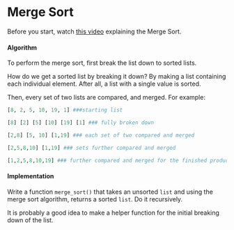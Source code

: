 Merge Sort
===========

Before you start, watch [this video](https://www.youtube.com/watch?v=EeQ8pwjQxTM) explaining the Merge Sort.

#### Algorithm

To perform the merge sort, first break the list down to sorted lists.

How do we get a sorted list by breaking it down? By making a list containing each individual element. After all, a list with a single value is sorted.

Then, every set of two lists are compared, and merged. For example:
```py
[8, 2, 5, 10, 19, 1] ###starting list

[8] [2] [5] [10] [19] [1] ### fully broken down

[2,8] [5, 10] [1,19] ### each set of two compared and merged

[2,5,8,10] [1,19] ### sets further compared and merged

[1,2,5,8,10,19] ### further compared and merged for the finished product
```
#### Implementation

Write a function `merge_sort()` that takes an unsorted `list` and using the merge sort algorithm, returns a sorted `list`. Do it recursively.

It is probably a good idea to make a helper function for the initial breaking down of the list.